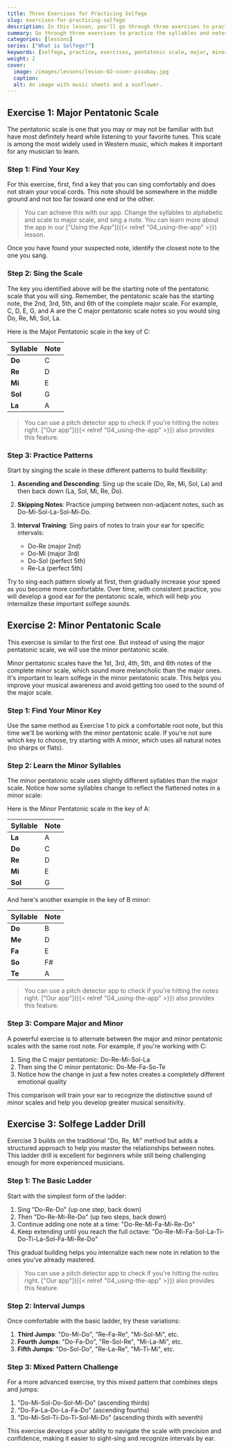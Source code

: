 ```yaml
---
title: Three Exercises for Practicing Solfege
slug: exercises-for-practicing-solfege
description: In this lesson, you'll go through three exercises to practice the syllables and notes, and learn the relation between them.
summary: Go through three exercises to practice the syllables and notes, and learn the relation between them.
categories: [lessons]
series: ["What is Solfege?"]
keywords: [solfege, practice, exercises, pentatonic scale, major, minor, ear training, pitch comprehension, music education, do re mi, solfeggio, solfa, learn singing]
weight: 2
cover:
  image: /images/lessons/lesson-02-cover-pixabay.jpg
  caption:
  alt: An image with music sheets and a sunflower.
---
```


## Exercise 1: Major Pentatonic Scale

The pentatonic scale is one that you may or may not be familiar with but have most definitely heard while listening to your favorite tunes. This scale is among the most widely used in Western music, which makes it important for any musician to learn.

### Step 1: Find Your Key

For this exercise, first, find a key that you can sing comfortably and does not strain your vocal cords. This note should be somewhere in the middle ground and not too far toward one end or the other. 

> You can achieve this with our app. Change the syllables to alphabetic and scale to major scale, and sing a note. You can learn more about the app in our ["Using the App"]({{< relref "04_using-the-app" >}}) lesson.

Once you have found your suspected note, identify the closest note to the one you sang.


### Step 2: Sing the Scale

The key you identified above will be the starting note of the pentatonic scale that you will sing. Remember, the pentatonic scale has the starting note, the 2nd, 3rd, 5th, and 6th of the complete major scale. For example, C, D, E, G, and A are the C major pentatonic scale notes so you would sing Do, Re, Mi, Sol, La.

Here is the Major Pentatonic scale in the key of C:

| Syllable  | Note |
| ---       | ---  |
| **Do**    | C    |
| **Re**    | D    |
| **Mi**    | E    |
| **Sol**   | G    |
| **La**    | A    |

> You can use a pitch detector app to check if you're hitting the notes right. ["Our app"]({{< relref "04_using-the-app" >}}) also provides this feature.

### Step 3: Practice Patterns

Start by singing the scale in these different patterns to build flexibility:

1. **Ascending and Descending**: Sing up the scale (Do, Re, Mi, Sol, La) and then back down (La, Sol, Mi, Re, Do).

2. **Skipping Notes**: Practice jumping between non-adjacent notes, such as Do-Mi-Sol-La-Sol-Mi-Do.

3. **Interval Training**: Sing pairs of notes to train your ear for specific intervals:
   - Do-Re (major 2nd)
   - Do-Mi (major 3rd)
   - Do-Sol (perfect 5th)
   - Re-La (perfect 5th)

Try to sing each pattern slowly at first, then gradually increase your speed as you become more comfortable. Over time, with consistent practice, you will develop a good ear for the pentatonic scale, which will help you internalize these important solfege sounds.

<!-- TODO: add video example. -->


## Exercise 2: Minor Pentatonic Scale

This exercise is similar to the first one. But instead of using the major pentatonic scale, we will use the minor pentatonic scale.

Minor pentatonic scales have the 1st, 3rd, 4th, 5th, and 6th notes of the complete minor scale, which sound more melancholic than the major ones. It's important to learn solfege in the minor pentatonic scale. This helps you improve your musical awareness and avoid getting too used to the sound of the major scale.

### Step 1: Find Your Minor Key

Use the same method as Exercise 1 to pick a comfortable root note, but this time we'll be working with the minor pentatonic scale. If you're not sure which key to choose, try starting with A minor, which uses all natural notes (no sharps or flats).

### Step 2: Learn the Minor Syllables

The minor pentatonic scale uses slightly different syllables than the major scale. Notice how some syllables change to reflect the flattened notes in a minor scale:

Here is the Minor Pentatonic scale in the key of A:

| Syllable  | Note |
| ---       | ---  |
| **La**    | A    |
| **Do**    | C    |
| **Re**    | D    |
| **Mi**    | E    |
| **Sol**   | G    |

And here's another example in the key of B minor:

| Syllable  | Note |
| ---       | ---  |
| **Do**    | B    |
| **Me**    | D    |
| **Fa**    | E    |
| **So**    | F#   |
| **Te**    | A    |

> You can use a pitch detector app to check if you're hitting the notes right. ["Our app"]({{< relref "04_using-the-app" >}}) also provides this feature.

### Step 3: Compare Major and Minor

A powerful exercise is to alternate between the major and minor pentatonic scales with the same root note. For example, if you're working with C:

1. Sing the C major pentatonic: Do-Re-Mi-Sol-La
2. Then sing the C minor pentatonic: Do-Me-Fa-So-Te
3. Notice how the change in just a few notes creates a completely different emotional quality

This comparison will train your ear to recognize the distinctive sound of minor scales and help you develop greater musical sensitivity.

<!-- TODO: add video example. -->

## Exercise 3: Solfege Ladder Drill

Exercise 3 builds on the traditional "Do, Re, Mi" method but adds a structured approach to help you master the relationships between notes. This ladder drill is excellent for beginners while still being challenging enough for more experienced musicians.

### Step 1: The Basic Ladder

Start with the simplest form of the ladder:
1. Sing "Do-Re-Do" (up one step, back down)
2. Then "Do-Re-Mi-Re-Do" (up two steps, back down)
3. Continue adding one note at a time: "Do-Re-Mi-Fa-Mi-Re-Do"
4. Keep extending until you reach the full octave: "Do-Re-Mi-Fa-Sol-La-Ti-Do-Ti-La-Sol-Fa-Mi-Re-Do"

This gradual building helps you internalize each new note in relation to the ones you've already mastered.

> You can use a pitch detector app to check if you're hitting the notes right. ["Our app"]({{< relref "04_using-the-app" >}}) also provides this feature.

### Step 2: Interval Jumps

Once comfortable with the basic ladder, try these variations:
1. **Third Jumps**: "Do-Mi-Do", "Re-Fa-Re", "Mi-Sol-Mi", etc.
2. **Fourth Jumps**: "Do-Fa-Do", "Re-Sol-Re", "Mi-La-Mi", etc.
3. **Fifth Jumps**: "Do-Sol-Do", "Re-La-Re", "Mi-Ti-Mi", etc.

### Step 3: Mixed Pattern Challenge

For a more advanced exercise, try this mixed pattern that combines steps and jumps:
1. "Do-Mi-Sol-Do-Sol-Mi-Do" (ascending thirds)
2. "Do-Fa-La-Do-La-Fa-Do" (ascending fourths)
3. "Do-Mi-Sol-Ti-Do-Ti-Sol-Mi-Do" (ascending thirds with seventh)

This exercise develops your ability to navigate the scale with precision and confidence, making it easier to sight-sing and recognize intervals by ear.

<!-- TODO: add video example. -->
